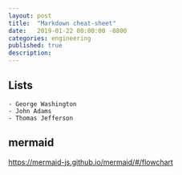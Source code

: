 ```yaml
---
layout: post
title:  "Markdown cheat-sheet"
date:   2019-01-22 00:00:00 -0800
categories: engineering
published: true
description:
---
```


## Lists

    - George Washington
    - John Adams
    - Thomas Jefferson

## mermaid
https://mermaid-js.github.io/mermaid/#/flowchart
